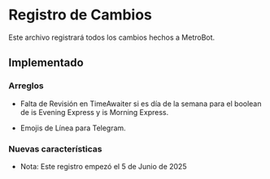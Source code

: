 # Registro de Cambios 

Este archivo registrará todos los cambios hechos a MetroBot.

## Implementado

### Arreglos

- Falta de Revisión en TimeAwaiter si es día de la semana para el boolean de is Evening Express y is Morning Express.

- Emojis de Línea para Telegram.

### Nuevas características

- Nota: Este registro empezó el 5 de Junio de 2025
